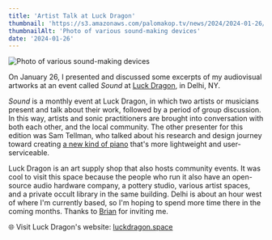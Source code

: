 ```yaml
---
title: 'Artist Talk at Luck Dragon'
thumbnail: 'https://s3.amazonaws.com/palomakop.tv/news/2024/2024-01-26/sound.jpg'
thumbnailAlt: 'Photo of various sound-making devices'
date: '2024-01-26'
---
```


<img alt="Photo of various sound-making devices" loading="lazy" src="https://s3.amazonaws.com/palomakop.tv/news/2024/2024-01-26/sound.jpg"/>
<p>
  On January 26, I presented and discussed some excerpts of my audiovisual artworks at an event called <i>Sound</i> at <a href="https://luckdragon.space/" rel="noopener" target="_blank">Luck Dragon</a>, in Delhi, NY.
  </p>
<p>
<i>Sound</i> is a monthly event at Luck Dragon, in which two artists or musicians present and talk about their work, followed by a period of group discussion. In this way, artists and sonic practitioners are brought into conversation with both each other, and the local community. The other presenter for this edition was Sam Tellman, who talked about his research and design journey toward creating <a href="https://www.sottoinstruments.com/" rel="noopener" target="_blank">a new kind of piano</a> that's more lightweight and user-serviceable.
  </p>
<p>
  Luck Dragon is an art supply shop that also hosts community events. It was cool to visit this space because the people who run it also have an open-source audio hardware company, a pottery studio, various artist spaces, and a private occult library in the same building. Delhi is about an hour west of where I'm currently based, so I'm hoping to spend more time there in the coming months. Thanks to <a href="http://nnnnnnnn.co/" rel="noopener" target="_blank">Brian</a> for inviting me.
  </p>
<p>
  🌐 Visit Luck Dragon's website: <a href="https://luckdragon.space/" rel="noopener" target="_blank">luckdragon.space</a>
</p>
